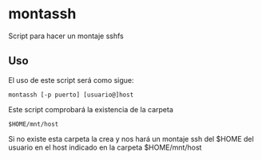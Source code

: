 # montassh
Script para hacer un montaje sshfs

## Uso
El uso de este script será como sigue:

	montassh [-p puerto] [usuario@]host

Este script comprobará la existencia de la carpeta

~~~
$HOME/mnt/host
~~~

Si no existe esta carpeta la crea y nos hará un montaje ssh del $HOME del usuario en el host indicado en la carpeta $HOME/mnt/host

